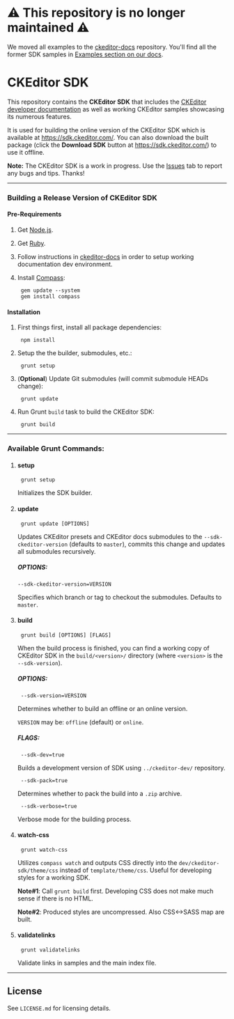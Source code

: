 # ⚠ This repository is no longer maintained ⚠

We moved all examples to the [ckeditor-docs](https://github.com/ckeditor/ckeditor-docs) repository. You'll find all the former SDK samples in [Examples section on our docs](https://ckeditor.com/docs/ckeditor4/latest/examples/index.html).

# CKEditor SDK

This repository contains the **CKEditor SDK** that includes the  [CKEditor developer documentation](https://docs.ckeditor.com/ckeditor4/) as well as working CKEditor samples showcasing its numerous features.

It is used for building the online version of the CKEditor SDK which is available at https://sdk.ckeditor.com/.
You can also download the built package (click the **Download SDK** button at https://sdk.ckeditor.com/) to use it offline.

**Note:** The CKEditor SDK is a work in progress. Use the [Issues](https://github.com/ckeditor/ckeditor-sdk/issues) tab to report any bugs and tips. Thanks!

---

### Building a Release Version of CKEditor SDK

#### Pre-Requirements

1. Get [Node.js](http://nodejs.org/).

1. Get [Ruby](http://www.ruby-lang.org/en/).

1. Follow instructions in [ckeditor-docs](https://github.com/ckeditor/ckeditor-docs) in order to
setup working documentation dev environment.

1. Install [Compass](http://compass-style.org/):

        gem update --system
        gem install compass

#### Installation

1. First things first, install all package dependencies:

        npm install

1. Setup the the builder, submodules, etc.:

        grunt setup

1. (**Optional**) Update Git submodules (will commit submodule HEADs change):

        grunt update

1. Run Grunt `build` task to build the CKEditor SDK:

        grunt build

---

### Available Grunt Commands:

1. #### setup

        grunt setup

    Initializes the SDK builder.

1. #### update

        grunt update [OPTIONS]

    Updates CKEditor presets and CKEditor docs submodules to the `--sdk-ckeditor-version` (defaults to `master`), commits this change and updates all submodules recursively.

    ##### OPTIONS:

       --sdk-ckeditor-version=VERSION

    Specifies which branch or tag to checkout the submodules. Defaults to `master`.

1. #### build

        grunt build [OPTIONS] [FLAGS]

    When the build process is finished, you can find a working copy of CKEditor SDK in the `build/<version>/` directory (where `<version>` is the `--sdk-version`).

    ##### OPTIONS:

        --sdk-version=VERSION

    Determines whether to build an offline or an online version.

	`VERSION` may be: `offline` (default) or `online`.

    ##### FLAGS:

        --sdk-dev=true

    Builds a development version of SDK using `../ckeditor-dev/` repository.

        --sdk-pack=true

    Determines whether to pack the build into a `.zip` archive.

        --sdk-verbose=true

    Verbose mode for the building process.

1. #### watch-css

        grunt watch-css

    Utilizes `compass watch` and outputs CSS directly into the `dev/ckeditor-sdk/theme/css` instead of `template/theme/css`. Useful for
	developing styles for a working SDK.

    **Note#1**: Call `grunt build` first. Developing CSS does not make much sense if there is no HTML.

    **Note#2**: Produced styles are uncompressed. Also CSS<->SASS map are built.

1. #### validatelinks

        grunt validatelinks

    Validate links in samples and the main index file.

---

## License

See `LICENSE.md` for licensing details.